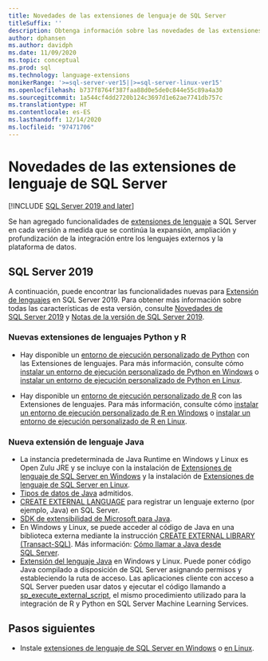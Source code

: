 ```yaml
---
title: Novedades de las extensiones de lenguaje de SQL Server
titleSuffix: ''
description: Obtenga información sobre las novedades de las extensiones de lenguaje de SQL Server que amplía, amplía y profundiza la integración entre lenguajes externos y la plataforma de datos.
author: dphansen
ms.author: davidph
ms.date: 11/09/2020
ms.topic: conceptual
ms.prod: sql
ms.technology: language-extensions
monikerRange: '>=sql-server-ver15||>=sql-server-linux-ver15'
ms.openlocfilehash: b737f8764f387faa88d0e5de0c844e55c89a4a30
ms.sourcegitcommit: 1a544cf4dd2720b124c3697d1e62ae7741db757c
ms.translationtype: HT
ms.contentlocale: es-ES
ms.lasthandoff: 12/14/2020
ms.locfileid: "97471706"
---
```

# <a name="whats-new-in-sql-server-language-extensions"></a>Novedades de las extensiones de lenguaje de SQL Server
[!INCLUDE [SQL Server 2019 and later](../includes/applies-to-version/sqlserver2019.md)]

Se han agregado funcionalidades de [extensiones de lenguaje](language-extensions-overview.md) a SQL Server en cada versión a medida que se continúa la expansión, ampliación y profundización de la integración entre los lenguajes externos y la plataforma de datos.

## <a name="sql-server-2019"></a>SQL Server 2019

A continuación, puede encontrar las funcionalidades nuevas para [Extensión de lenguajes](language-extensions-overview.md) en SQL Server 2019. Para obtener más información sobre todas las características de esta versión, consulte [Novedades de SQL Server 2019](../sql-server/what-s-new-in-sql-server-ver15.md) y [Notas de la versión de SQL Server 2019](../sql-server/sql-server-version-15-release-notes.md).

### <a name="new-python-and-r-language-extensions"></a>Nuevas extensiones de lenguajes Python y R

- Hay disponible un [entorno de ejecución personalizado de Python](../machine-learning/install/custom-runtime-python.md) con las Extensiones de lenguajes. Para más información, consulte cómo [instalar un entorno de ejecución personalizado de Python en Windows](../machine-learning/install/custom-runtime-python.md?view=sql-server-ver15&preserve-view=true) o [instalar un entorno de ejecución personalizado de Python en Linux](../machine-learning/install/custom-runtime-python.md?view=sql-server-linux-ver15&preserve-view=true).

- Hay disponible un [entorno de ejecución personalizado de R](../machine-learning/install/custom-runtime-r.md) con las Extensiones de lenguajes. Para más información, consulte cómo [instalar un entorno de ejecución personalizado de R en Windows](../machine-learning/install/custom-runtime-r.md?view=sql-server-ver15&preserve-view=true) o [instalar un entorno de ejecución personalizado de R en Linux](../machine-learning/install/custom-runtime-r.md?view=sql-server-linux-ver15&preserve-view=true).

### <a name="new-java-language-extension"></a>Nueva extensión de lenguaje Java

- La instancia predeterminada de Java Runtime en Windows y Linux es Open Zulu JRE y se incluye con la instalación de [Extensiones de lenguaje de SQL Server en Windows](install/windows-java.md) y la instalación de [Extensiones de lenguaje de SQL Server en Linux](../linux/sql-server-linux-setup-language-extensions-java.md).
- [Tipos de datos de Java](how-to/java-to-sql-data-types.md) admitidos.
- [CREATE EXTERNAL LANGUAGE](../t-sql/statements/create-external-language-transact-sql.md) para registrar un lenguaje externo (por ejemplo, Java) en SQL Server.
- [SDK de extensibilidad de Microsoft para Java](how-to/extensibility-sdk-java-sql-server.md).
- En Windows y Linux, se puede acceder al código de Java en una biblioteca externa mediante la instrucción [CREATE EXTERNAL LIBRARY (Transact-SQL)](../t-sql/statements/create-external-library-transact-sql.md). Más información: [Cómo llamar a Java desde SQL Server](how-to/call-java-from-sql.md).
- [Extensión del lenguaje Java](language-extensions-overview.md) en Windows y Linux. Puede poner código Java compilado a disposición de SQL Server asignando permisos y estableciendo la ruta de acceso. Las aplicaciones cliente con acceso a SQL Server pueden usar datos y ejecutar el código llamando a [sp_execute_external_script](../relational-databases/system-stored-procedures/sp-execute-external-script-transact-sql.md), el mismo procedimiento utilizado para la integración de R y Python en SQL Server Machine Learning Services.

## <a name="next-steps"></a>Pasos siguientes

+ Instale [extensiones de lenguaje de SQL Server en Windows](install/windows-java.md) o [en Linux](../linux/sql-server-linux-setup-language-extensions-java.md).
